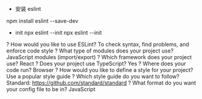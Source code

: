 - 安装 eslint

npm install eslint --save-dev

- init npx eslint --init
  npx eslint --init

? How would you like to use ESLint? To check syntax, find problems, and enforce code style
? What type of modules does your project use? JavaScript modules (import/export)
? Which framework does your project use? React
? Does your project use TypeScript? Yes
? Where does your code run? Browser
? How would you like to define a style for your project? Use a popular style guide
? Which style guide do you want to follow? Standard: https://github.com/standard/standard
? What format do you want your config file to be in? JavaScript
